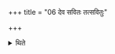 +++
title = "06 देव सवितः तत्सवितुः"

+++

<details><summary>थिते</summary>

देव सवितः । तत्सवितुः । विश्वानि देव सवितरिति तिस्रः सावित्रीर्हुत्वा मध्यमेऽहन्पशूनुपाकरोति ६
</details>
